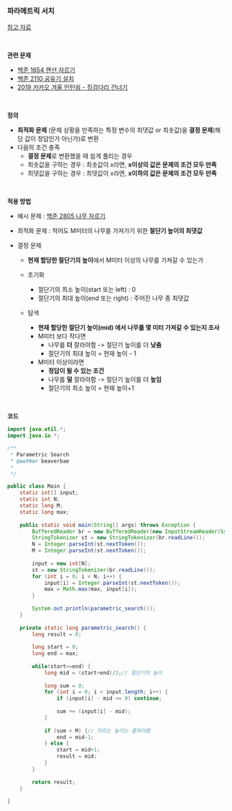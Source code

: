### 파라메트릭 서치

[참고 자료](https://sarah950716.tistory.com/16)

<br>

**관련 문제**

- [백준 1654 랜선 자르기](./문제풀이/백준_1654_랜선_자르기.md)
- [백준 2110 공유기 설치](./문제풀이/백준_2110_공유기_설치.md)
- [2019 카카오 겨울 인턴쉽 - 징검다리 건너기](./문제풀이/2019_카카오_겨울_인턴쉽-징검다리_건너기.md)

<br>

**정의**

- **최적화 문제** (문제 상황을 만족하는 특정 변수의 최댓값 or 최솟값)을 **결정 문제**(해당 값이 정답인가 아닌가)로 변환
- 다음의 조건 충족
  - **결정 문제**로 변환했을 때 쉽게 풀리는 경우
  - 최솟값을 구하는 경우 : 최솟값이 x라면, **x이상의 값은 문제의 조건 모두 만족**
  - 최댓값을 구하는 경우 : 최댓값이 x라면, **x이하의 값은 문제의 조건 모두 만족** 

<br>

**적용 방법**

- 예시 문제 : [백준 2805 나무 자르기](https://www.acmicpc.net/problem/2805) 

- 최적화 문제 : 적어도 M미터의 나무를 가져가기 위한 **절단기 높이의 최댓값**

- 결정 문제 

  - **현재 할당한 절단기의 높이**에서 M미터 이상의 나무를 가져갈 수 있는가

  - 초기화 
    - 절단기의 최소 높이(start 또는 left) : 0
    - 절단기의 최대 높이(end 또는 right) : 주어진 나무 중 최댓값
  - 탐색
    - **현재 할당한 절단기 높이(mid) 에서 나무를 몇 미터 가져갈 수 있는지 조사**
    - M미터 보다 작다면 
      - 나무를 **더** 잘라야함 -> 절단기 높이를 더 **낮춤**
      - 절단기의 최대 높이 = 현재 높이 - 1
    - M미터 이상이라면
      - **정답이 될 수 있는 조건**
      - 나무를 **덜** 잘라야함 -> 절단기 높이를 더 **높임**
      - 절단기의 최소 높이 = 현재 높이+1

<br>

**코드**

```java
import java.util.*;
import java.io.*;

/**
 * Parametric Search
 * @author beaverbae
 *
 */

public class Main {
	static int[] input;
	static int N;
	static long M;
	static long max;
	
	public static void main(String[] args) throws Exception {
		BufferedReader br = new BufferedReader(new InputStreamReader(System.in));
		StringTokenizer st = new StringTokenizer(br.readLine());
		N = Integer.parseInt(st.nextToken());
		M = Integer.parseInt(st.nextToken());
		
		input = new int[N];
		st = new StringTokenizer(br.readLine());
		for (int i = 0; i < N; i++) {
			input[i] = Integer.parseInt(st.nextToken());
			max = Math.max(max, input[i]);
		}
		
		System.out.println(parametric_search());
	}
	
	private static long parametric_search() {
		long result = 0;
		
		long start = 0;
		long end = max;
		
		while(start<=end) {
			long mid = (start+end)/2;// 절단기의 높이
			
			long sum = 0;
			for (int i = 0; i < input.length; i++) {
				if (input[i] - mid <= 0) continue;
				
				sum += (input[i] - mid);
			}
			
			if (sum < M) {// 자르는 높이는 줄여야함
				end = mid-1;
			} else {
				start = mid+1;
				result = mid;
			}
		}
		
		return result;
	}
	
}
```

